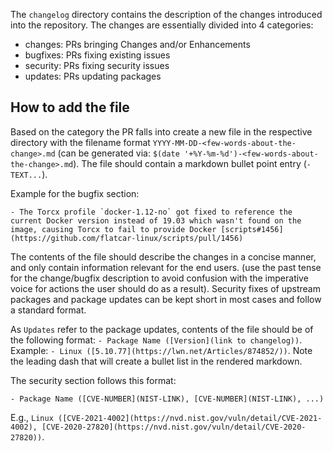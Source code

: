 The `changelog` directory contains the description of the changes introduced
into the repository.  The changes are essentially divided into 4 categories:
- changes: PRs bringing Changes and/or Enhancements
- bugfixes: PRs fixing existing issues
- security: PRs fixing security issues
- updates: PRs updating packages

## How to add the file

Based on the category the PR falls into create a new file in the respective
directory with the filename format `YYYY-MM-DD-<few-words-about-the-change>.md`
(can be generated via: `$(date '+%Y-%m-%d')-<few-words-about-the-change>.md`).
The file should contain a markdown bullet point entry (`- TEXT...`).

Example for the bugfix section:

```
- The Torcx profile `docker-1.12-no` got fixed to reference the current Docker version instead of 19.03 which wasn't found on the image, causing Torcx to fail to provide Docker [scripts#1456](https://github.com/flatcar-linux/scripts/pull/1456)
```

The contents of the file should describe the changes in a concise manner,
and only contain information relevant for the end users.
(use the past tense for the change/bugfix description to avoid confusion with
the imperative voice for actions the user should do as a result). Security
fixes of upstream packages and package updates can be kept short in most cases
and follow a standard format.

As `Updates` refer to the package updates, contents of the file should be of
the following format: `- Package Name ([Version](link to changelog))`. Example:
`- Linux ([5.10.77](https://lwn.net/Articles/874852/))`. Note the leading dash
that will create a bullet list in the rendered markdown.

The security section follows this format:

```
- Package Name ([CVE-NUMBER](NIST-LINK), [CVE-NUMBER](NIST-LINK), ...)
```

E.g., `Linux ([CVE-2021-4002](https://nvd.nist.gov/vuln/detail/CVE-2021-4002), [CVE-2020-27820](https://nvd.nist.gov/vuln/detail/CVE-2020-27820))`.
